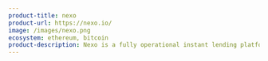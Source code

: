 ```yaml
---
product-title: nexo
product-url: https://nexo.io/
image: /images/nexo.png
ecosystem: ethereum, bitcoin
product-description: Nexo is a fully operational instant lending platform with seamless user experience and military-grade security with 256-bit encryption. The Nexo Wallet allows crypto holders to both earn daily interest on their idle crypto assets or to get instant access to cash without selling their cryptocurrencies. All client funds held in custody are insured by the Lloyds of London.
---
```

